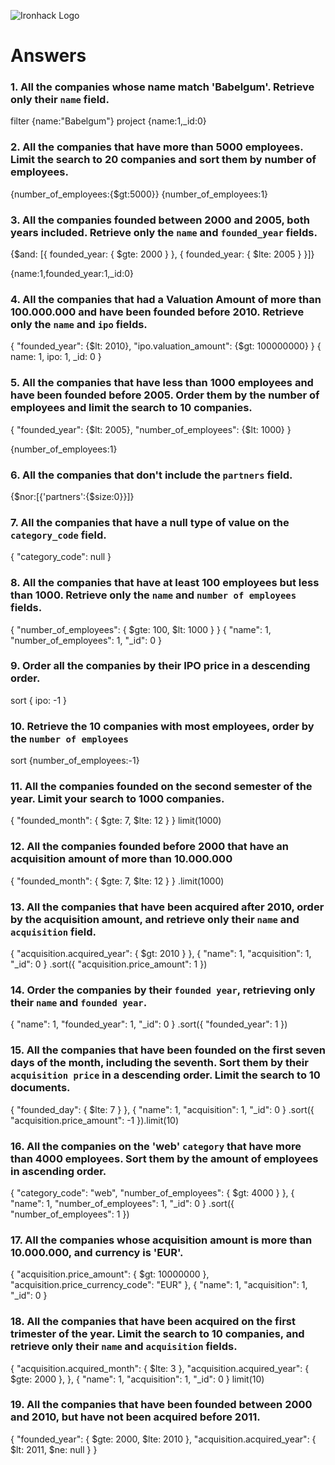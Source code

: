 ![Ironhack Logo](https://i.imgur.com/1QgrNNw.png)

# Answers

### 1. All the companies whose name match 'Babelgum'. Retrieve only their `name` field.

<!-- Your Code Goes Here -->
filter 
{name:"Babelgum"}
project
{name:1,_id:0}
### 2. All the companies that have more than 5000 employees. Limit the search to 20 companies and sort them by **number of employees**.

<!-- Your Code Goes Here -->
{number_of_employees:{$gt:5000}}
{number_of_employees:1}

### 3. All the companies founded between 2000 and 2005, both years included. Retrieve only the `name` and `founded_year` fields.

<!-- Your Code Goes Here -->

{$and: [{ founded_year: { $gte: 2000 } }, { founded_year: { $lte: 2005 } }]}

{name:1,founded_year:1,_id:0}



### 4. All the companies that had a Valuation Amount of more than 100.000.000 and have been founded before 2010. Retrieve only the `name` and `ipo` fields.

<!-- Your Code Goes Here -->
{
     "founded_year": {$lt: 2010},
     "ipo.valuation_amount": {$gt: 100000000}
   }
   { name: 1, ipo: 1, _id: 0 }


### 5. All the companies that have less than 1000 employees and have been founded before 2005. Order them by the number of employees and limit the search to 10 companies.

<!-- Your Code Goes Here -->
{
     "founded_year": {$lt: 2005},
     "number_of_employees": {$lt: 1000}
   }
   
   {number_of_employees:1}
### 6. All the companies that don't include the `partners` field.

<!-- Your Code Goes Here -->
{$nor:[{'partners':{$size:0}}]}

### 7. All the companies that have a null type of value on the `category_code` field.

<!-- Your Code Goes Here -->
 { "category_code": null }

### 8. All the companies that have at least 100 employees but less than 1000. Retrieve only the `name` and `number of employees` fields.

<!-- Your Code Goes Here -->
{
     "number_of_employees": { $gte: 100, $lt: 1000 }
   }
 { "name": 1, "number_of_employees": 1, "_id": 0 }
### 9. Order all the companies by their IPO price in a descending order.

<!-- Your Code Goes Here -->
sort
{ ipo: -1 }

### 10. Retrieve the 10 companies with most employees, order by the `number of employees`

<!-- Your Code Goes Here -->
sort
{number_of_employees:-1}




### 11. All the companies founded on the second semester of the year. Limit your search to 1000 companies.

<!-- Your Code Goes Here -->
  { 
      "founded_month": { $gte: 7, $lte: 12 }
   }
limit(1000)

### 12. All the companies founded before 2000 that have an acquisition amount of more than 10.000.000

<!-- Your Code Goes Here -->
{ 
      "founded_month": { $gte: 7, $lte: 12 }
   }
.limit(1000)

### 13. All the companies that have been acquired after 2010, order by the acquisition amount, and retrieve only their `name` and `acquisition` field.

<!-- Your Code Goes Here -->
{ 
      "acquisition.acquired_year": { $gt: 2010 }
   },
   {
      "name": 1,
      "acquisition": 1,
      "_id": 0
   }
.sort({ "acquisition.price_amount": 1 })

### 14. Order the companies by their `founded year`, retrieving only their `name` and `founded year`.

<!-- Your Code Goes Here -->
{
      "name": 1,
      "founded_year": 1,
      "_id": 0
   }
.sort({ "founded_year": 1 })

### 15. All the companies that have been founded on the first seven days of the month, including the seventh. Sort them by their `acquisition price` in a descending order. Limit the search to 10 documents.

<!-- Your Code Goes Here -->
 { 
      "founded_day": { $lte: 7 }
   },
   {
      "name": 1,
      "acquisition": 1,
      "_id": 0
   }
.sort({ "acquisition.price_amount": -1 }).limit(10)

### 16. All the companies on the 'web' `category` that have more than 4000 employees. Sort them by the amount of employees in ascending order.

<!-- Your Code Goes Here -->
 { 
      "category_code": "web",
      "number_of_employees": { $gt: 4000 }
   },
   {
      "name": 1,
      "number_of_employees": 1,
      "_id": 0
   }
.sort({ "number_of_employees": 1 })

### 17. All the companies whose acquisition amount is more than 10.000.000, and currency is 'EUR'.

<!-- Your Code Goes Here -->
 { 
      "acquisition.price_amount": { $gt: 10000000 },
      "acquisition.price_currency_code": "EUR"
   },
   {
      "name": 1,
      "acquisition": 1,
      "_id": 0
   }

### 18. All the companies that have been acquired on the first trimester of the year. Limit the search to 10 companies, and retrieve only their `name` and `acquisition` fields.

<!-- Your Code Goes Here -->
 {
      "acquisition.acquired_month": { $lte: 3 },
      "acquisition.acquired_year": { $gte: 2000 },
   },
   {
      "name": 1,
      "acquisition": 1,
      "_id": 0
   }
limit(10)
### 19. All the companies that have been founded between 2000 and 2010, but have not been acquired before 2011.

<!-- Your Code Goes Here -->

 {
      "founded_year": { $gte: 2000, $lte: 2010 },
      "acquisition.acquired_year": { $lt: 2011, $ne: null }
   }